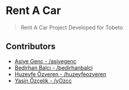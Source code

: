 # Rent A Car

> Rent A Car Project Developed for Tobeto

## Contributors

- [Asiye Genç - /asiyegenc](https://github.com/asiyegenc)
- [Bedirhan Balcı - /bedirhanbalci](https://github.com/bedirhanbalci)
- [Huzeyfe Özveren - /huzeyfeozveren](https://github.com/huzeyfeozveren)
- [Yasin Özçelik - /yOzcc](https://github.com/yOzcc)

